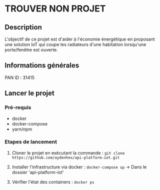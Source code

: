 # TROUVER NON PROJET 

## Description

L'objectif de ce projet est d'aider à l'économie énergétique en proposant 
une solution IoT qui coupe les radiateurs d'une habitation lorsqu'une porte/fenêtre
est ouverte.

## Informations générales

PAN ID : 31415


## Lancer le projet

### Pré-requis

* docker
* docker-compose
* yarn/npm


### Etapes de lancement
1) Cloner le projet en exécutant la commande :
 ```git clone https://github.com/aydenhex/api-platform-iot.git```
 
2) Installer l'infrastructure via docker :
 ```docker-compose up``` -> Dans le dossier 'api-platform-iot'
 
3) Vérifier l'état des containers :
```docker ps```
